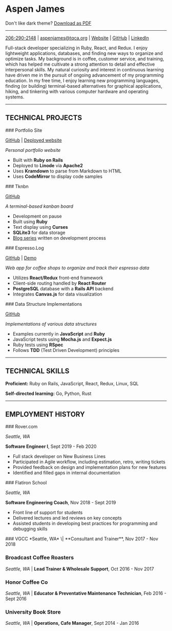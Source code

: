 # Aspen James

<span id='info' markdown='1'>Don't like dark theme?</span>
[Download as PDF][pdf]

---------

[206-290-2148][tel] \| [aspenjames@tqca.org][email] \| [Website][site] \| [GitHub][github] \| [LinkedIn][linkedin]

Full-stack developer specializing in Ruby, React, and Redux. I enjoy
lightweight applications, databases, and finding new ways to organize and
optimize tasks. My background is in coffee, customer service, and training,
which has helped me cultivate a strong attention to detail and effective
interpersonal skills. My natural curiosity and interest in continuous learning
have driven me in the pursuit of ongoing advancement of my programming
education. In my free time, I enjoy learning new programming languages, finding
(or building) terminal-based alternatives for graphical applications, hiking,
and tinkering with various computer hardware and operating systems.

---------

## TECHNICAL PROJECTS
<div class='container' markdown='1'>

<div class='section section-1 bottom-border' markdown='1'>
### Portfolio Site

[GitHub][gh-pf] \| [Deployed website][site]

*Personal portfolio website*

* Built with **Ruby on Rails**
* Deployed to **Linode** via **Apache2**
* Uses **Kramdown** to parse from Markdown to HTML
* Uses **CodeMirror** to display code samples
</div>

<div class='section section-2 bottom-border' markdown='1'>
### Tknbn

[GitHub][gh-tk]

*A terminal-based kanban board*

* Development on pause
* Built using **Ruby**
* Text display using **Curses**
* **SQLite3** for data storage
* [Blog series][blog-tk] written on development process
</div>

<div class='section section-3' markdown='1'>
### Espresso.Log

[GitHub][gh-el] \| [Demo][demo-el]

*Web app for coffee shops to organize and track their espresso data*

* Utilizes **React/Redux** front-end framework
* Client-side routing handled by **React Router**
* **PostgreSQL** database with a **Rails API** backend
* Integrates **Canvas.js** for data visualization
</div>

<div class='section section-4' markdown='1'>
### Data Structure Implementations

[GitHub][gh-ds]

*Implementations of various data structures*

* Examples currently in **JavaScript** and **Ruby**
* JavaScript tests using **Mocha.js** and **Expect.js**
* Ruby tests using **RSpec**
* Follows **TDD** (Test Driven Development) principles
</div>
</div>

---------

## TECHNICAL SKILLS

**Proficient:** Ruby on Rails, JavaScript, React, Redux, Linux, SQL

**Self-directed learning:** Go, Python, Rust

---------

## EMPLOYMENT HISTORY
<div class='container' markdown='1'>
<div class='section section-1' markdown='1'>
### Rover.com

*Seattle, WA*

**Software Engineer I**, Sept 2019 - Feb 2020

* Full stack developer on New Business Lines
* Participated in Agile workflow, including estimation, retro, writing tickets
* Provided feedback on design and implementation plans for new features
* Identified and filled gaps in internal documentation
</div>
<div class='section section-2' markdown='1'>
### Flatiron School

*Seattle, WA*

**Software Engineering Coach**, Nov 2018 - Sept 2019

* Front line of support for students
* Delivered lectures and led reviews on key concepts
* Assisted students in developing best practices for programming and debugging skills
</div>

<div class='section section-5' markdown='1'>
### VGCC
*Seattle, WA* \| **Consultant and Trainer**, Nov 2017 - Nov 2018

### Broadcast Coffee Roasters
*Seattle, WA* \| 
**Lead Trainer & Wholesale Support**, Oct 2016 - Nov 2017

### Honor Coffee Co
*Seattle, WA* \| 
**Educator & Preventative Maintenance Technician**, Feb 2016 - Sept 2016

### University Book Store
*Seattle, WA* \| 
**Operations, Cafe Manager**, Sept 2014 - Jan 2016
</div>

</div>

[email]: mailto:aspenjames@tqca.org
[github]: https://github.com/aspenjames
[linkedin]: https://linkedin.com/in/aspenjames
[site]: https://aspenjames.dev
[tel]: tel:2062902148

[pdf]: /resume.pdf

[gh-el]: https://github.com/aspenjames/espresso-log-react-simplified
[demo-el]: https://youtu.be/lAN5w8BDbHk

[gh-tk]: https://github.com/aspenjames/tknbn
[blog-tk]: https://dev.to/aspenjames/writing-a-terminal-application-in-2019-2hf6

[gh-pf]: https://github.com/aspenjames/portfolio-site-rails

[gh-ds]: https://github.com/data-structure-practice
